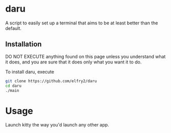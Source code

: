 # daru
A script to easily set up a terminal that aims to be at least better than the default.

## Installation
DO NOT EXECUTE anything found on this page unless you understand what it does, and you are sure that it does only what you want it to do.

To install daru, execute
```bash
git clone https://github.com/elfry2/daru
cd daru
./main
```

# Usage
Launch kitty the way you'd launch any other app.
